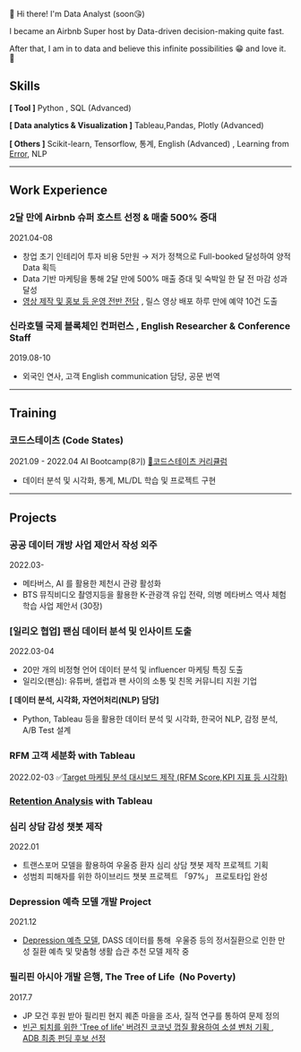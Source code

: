 👋 Hi there! I'm Data Analyst (soon😘)

I became an Airbnb Super host by Data-driven decision-making quite fast.

After that, I am in to data and believe this infinite possibilities 😁 and love it. 💖
## Skills

**[ Tool ]** Python , SQL (Advanced) 

**[ Data analytics & Visualization ]** Tableau,Pandas, Plotly  (Advanced) 

**[ Others ]** Scikit-learn, Tensorflow, 통계, English (Advanced) , Learning from [Error](https://github.com/dotruni/TIL/tree/main/Error), NLP

---

## Work Experience

### 2달 만에 Airbnb 슈퍼 호스트 선정 & 매출 500% 증대
2021.04-08
- 창업 초기 인테리어 투자 비용 5만원 → 저가 정책으로 Full-booked 달성하여 양적 Data 획득
- Data 기반 마케팅을 통해 2달 만에 500% 매출 증대  및 숙박일 한 달 전 마감 성과 달성
- [영상 제작 및 홍보 등 운영 전반 전담](https://www.instagram.com/frida_forest_/) , 릴스 영상 배포 하루 만에 예약 10건 도출
  
### 신라호텔 국제 블록체인 컨퍼런스 **,** English Researcher & Conference Staff
2019.08-10  
- 외국인 연사, 고객 English communication 담당, 공문 번역

---
## Training
### 코드스테이츠 (Code States)
2021.09 - 2022.04
 AI Bootcamp(8기) [🔗코드스테이츠 커리큘럼](https://aib.oopy.io/)
- 데이터 분석 및 시각화, 통계, ML/DL 학습 및 프로젝트 구현
---

## Projects
### 공공 데이터 개방 사업 제안서 작성 외주 
2022.03-
- 메타버스, AI 를 활용한 제천시 관광 활성화
- BTS 뮤직비디오 촬영지등을 활용한 K-관광객 유입 전략, 의병 메타버스 역사 체험 학습 사업 제안서 (30장) 

### [일리오 협업] 팬심 데이터 분석 및 인사이트 도출
2022.03-04 
-  20만 개의 비정형 언어 데이터 분석 및 influencer 마케팅 특징 도출 
- 일리오(팬심): 유튜버, 셀럽과 팬 사이의 소통 및 친목 커뮤니티 지원 기업 

**[ 데이터 분석, 시각화, 자연어처리(NLP) 담당]** 
- Python, Tableau 등을 활용한 데이터 분석 및 시각화, 한국어 NLP, 감정 분석, A/B Test 설계

### RFM 고객 세분화 with Tableau
2022.02-03
✅[Target 마케팅 분석 대시보드 제작 (RFM Score,KPI 지표 등 시각화)](https://public.tableau.com/app/profile/.43405781/viz/RFMCustomerSegmentation_16457649669220/1)  

### [Retention Analysis](https://public.tableau.com/app/profile/.43405781/viz/RetentionAnalysis_16493418461020/1_1) with Tableau
### 심리 상담 감성 챗봇 제작
2022.01
- 트랜스포머 모델을 활용하여 우울증 환자 심리 상담 챗봇 제작 프로젝트 기획
- 성범죄 피해자를 위한 하이브리드 챗봇 프로젝트 「97%」 프로토타입 완성

### Depression 예측 모델 개발 Project
2021.12
- [Depression 예측 모델](https://docs.google.com/presentation/u/0/d/1h_Havpr1ObxcyurwuPPRY4_TA2AuDbepF16-CFYzZ-0/edit), DASS 데이터를 통해  우울증 등의 정서질환으로 인한 만성 질환 예측 및 맞춤형 생활 습관 추천 모델 제작 중

### 필리핀 아시아 개발 은행, **The Tree of Life  (No Poverty)**
2017.7
- JP 모건 후원 받아 필리핀 현지 퀘존 마을을 조사, 질적 연구를 통하여 문제 정의
- [빈곤 퇴치를 위한 'Tree of life' 버려진 코코넛 껍질 활용하여 소셜 벤처 기획 , ADB 최종 펀딩 후보 선정](https://drive.google.com/file/d/1J6qbQuX7hBlYf1nG94F0Novd9RxpjaDh/view?usp=sharing)
